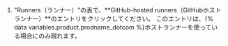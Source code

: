 1. "Runners（ランナー）"の表で、**GitHub-hosted runners（GitHubホストランナー）**のエントリをクリックしてください。 このエントリは、{% data variables.product.prodname_dotcom %}ホストランナーを使っている場合にのみ現れます。
